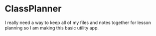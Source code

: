 # ClassPlanner
I really need a way to keep all of my files and notes together for lesson planning so I am making this basic utility app.
